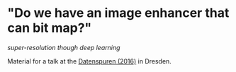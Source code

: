 # "Do we have an image enhancer that can bit map?"
*super-resolution though deep learning*

Material for a talk at the
[Datenspuren (2016)](https://datenspuren.de) in Dresden.
